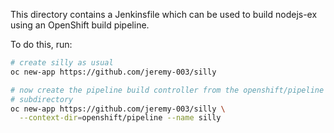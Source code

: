 This directory contains a Jenkinsfile which can be used to build
nodejs-ex using an OpenShift build pipeline.

To do this, run:

```bash
# create silly as usual
oc new-app https://github.com/jeremy-003/silly

# now create the pipeline build controller from the openshift/pipeline
# subdirectory
oc new-app https://github.com/jeremy-003/silly \
  --context-dir=openshift/pipeline --name silly
```
